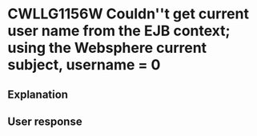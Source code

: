 # CWLLG1156W Couldn''t get current user name from the EJB context; using the Websphere current subject, username = 0

## Explanation

## User response